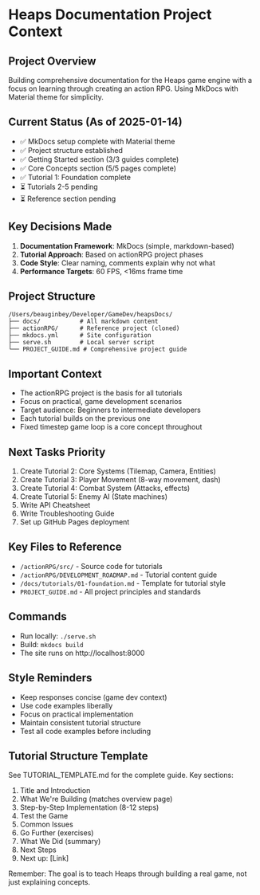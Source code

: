 # Heaps Documentation Project Context

## Project Overview
Building comprehensive documentation for the Heaps game engine with a focus on learning through creating an action RPG. Using MkDocs with Material theme for simplicity.

## Current Status (As of 2025-01-14)
- ✅ MkDocs setup complete with Material theme
- ✅ Project structure established
- ✅ Getting Started section (3/3 guides complete)
- ✅ Core Concepts section (5/5 pages complete)
- ✅ Tutorial 1: Foundation complete
- ⏳ Tutorials 2-5 pending
- ⏳ Reference section pending

## Key Decisions Made
1. **Documentation Framework**: MkDocs (simple, markdown-based)
2. **Tutorial Approach**: Based on actionRPG project phases
3. **Code Style**: Clear naming, comments explain why not what
4. **Performance Targets**: 60 FPS, <16ms frame time

## Project Structure
```
/Users/beauginbey/Developer/GameDev/heapsDocs/
├── docs/           # All markdown content
├── actionRPG/      # Reference project (cloned)
├── mkdocs.yml      # Site configuration
├── serve.sh        # Local server script
└── PROJECT_GUIDE.md # Comprehensive project guide
```

## Important Context
- The actionRPG project is the basis for all tutorials
- Focus on practical, game development scenarios
- Target audience: Beginners to intermediate developers
- Each tutorial builds on the previous one
- Fixed timestep game loop is a core concept throughout

## Next Tasks Priority
1. Create Tutorial 2: Core Systems (Tilemap, Camera, Entities)
2. Create Tutorial 3: Player Movement (8-way movement, dash)
3. Create Tutorial 4: Combat System (Attacks, effects)
4. Create Tutorial 5: Enemy AI (State machines)
5. Write API Cheatsheet
6. Write Troubleshooting Guide
7. Set up GitHub Pages deployment

## Key Files to Reference
- `/actionRPG/src/` - Source code for tutorials
- `/actionRPG/DEVELOPMENT_ROADMAP.md` - Tutorial content guide
- `/docs/tutorials/01-foundation.md` - Template for tutorial style
- `PROJECT_GUIDE.md` - All project principles and standards

## Commands
- Run locally: `./serve.sh`
- Build: `mkdocs build`
- The site runs on http://localhost:8000

## Style Reminders
- Keep responses concise (game dev context)
- Use code examples liberally
- Focus on practical implementation
- Maintain consistent tutorial structure
- Test all code examples before including

## Tutorial Structure Template
See TUTORIAL_TEMPLATE.md for the complete guide. Key sections:
1. Title and Introduction
2. What We're Building (matches overview page)
3. Step-by-Step Implementation (8-12 steps)
4. Test the Game
5. Common Issues
6. Go Further (exercises)
7. What We Did (summary)
8. Next Steps
9. Next up: [Link]

Remember: The goal is to teach Heaps through building a real game, not just explaining concepts.